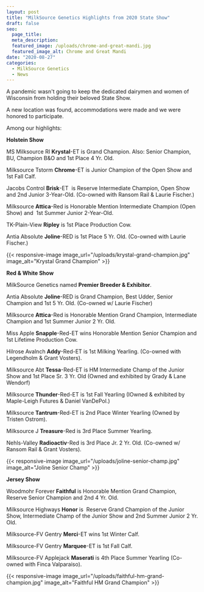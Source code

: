 ```yaml
---
layout: post
title: "MilkSource Genetics Highlights from 2020 State Show"
draft: false
seo:
  page_title:
  meta_description:
  featured_image: /uploads/chrome-and-great-mandi.jpg
  featured_image_alt: Chrome and Great Mandi
date: "2020-08-27"
categories: 
  - MilkSource Genetics
  - News
---
```


A pandemic wasn't going to keep the dedicated dairymen and women of Wisconsin from holding their beloved State Show.

A new location was found, accommodations were made and we were honored to participate.

Among our highlights:

**Holstein Show**

MS Milksource RI **Krystal**\-ET is Grand Champion. Also: Senior Champion, BU, Champion B&O and 1st Place 4 Yr. Old.

Milksource Tstorm **Chrome**\-ET is Junior Champion of the Open Show and 1st Fall Calf. 

Jacobs Control **Brisk**\-ET  is Reserve Intermediate Champion, Open Show and 2nd Junior 3-Year-Old. (Co-owned with Ransom Rail & Laurie Fischer.)

Milksource **Attica**\-Red is Honorable Mention Intermediate Champion (Open Show) and  1st Summer Junior 2-Year-Old.

TK-Plain-View **Ripley** is 1st Place Production Cow.

Antia Absolute **Joline**\-RED is 1st Place 5 Yr. Old. (Co-owned with Laurie Fischer.)

{{< responsive-image image_url="/uploads/krystal-grand-champion.jpg" image_alt="Krystal Grand Champion" >}}

**Red & White Show**

MilkSource Genetics named **Premier Breeder & Exhibitor**.

Antia Absolute **Joline**\-RED is Grand Champion, Best Udder, Senior Champion and 1st 5 Yr. Old. (Co-owned w/ Laurie Fischer)

Milksource **Attica**\-Red is Honorable Mention Grand Champion, Intermediate Champion and 1st Summer Junior 2 Yr. Old.

Miss Apple **Snapple**\-Red-ET wins Honorable Mention Senior Champion and 1st Lifetime Production Cow.

Hilrose Avalnch **Addy**\-Red-ET is 1st Milking Yearling. (Co-owned with Legendholm & Grant Vosters).

Milksource Abt **Tessa**\-Red-ET is HM Intermediate Champ of the Junior Show and 1st Place Sr. 3 Yr. Old (Owned and exhibited by Grady & Lane Wendorf)

Milksource **Thunder**\-Red-ET is 1st Fall Yearling (IOwned & exhibited by Maple-Leigh Futures & Daniel VanDePol.)

Milksource **Tantrum**\-Red-ET is 2nd Place Winter Yearling (Owned by Tristen Ostrom).

Milksource J **Treasure**\-Red is 3rd Place Summer Yearling. 

Nehls-Valley **Radioactiv**\-Red is 3rd Place Jr. 2 Yr. Old. (Co-owned w/ Ransom Rail & Grant Vosters).

{{< responsive-image image_url="/uploads/joline-senior-champ.jpg" image_alt="Joline Senior Champ" >}}

**Jersey Show** 

Woodmohr Forever **Faithful** is Honorable Mention Grand Champion, Reserve Senior Champion and 2nd 4 Yr. Old.

Milksource Highways **Honor** is  Reserve Grand Champion of the Junior Show, Intermediate Champ of the Junior Show and 2nd Summer Junior 2 Yr. Old.

Milksource-FV Gentry **Merci**\-ET wins 1st Winter Calf.

Milksource-FV Gentry **Marquee**\-ET is 1st Fall Calf.

Milksource-FV Applejack **Maserati** is 4th Place Summer Yearling (Co-owned with Finca Valparaiso).

{{< responsive-image image_url="/uploads/faithful-hm-grand-champion.jpg" image_alt="Faithful HM Grand Champion" >}}